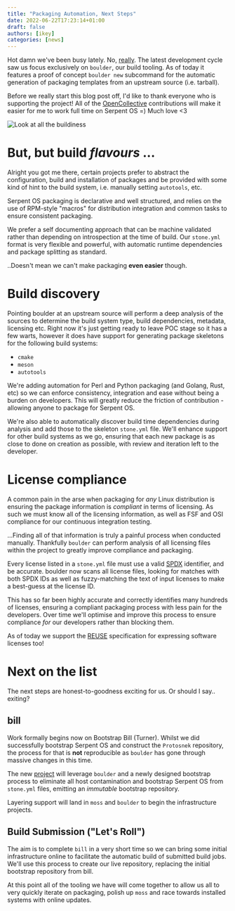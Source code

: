 ```yaml
---
title: "Packaging Automation, Next Steps"
date: 2022-06-22T17:23:14+01:00
draft: false
authors: [ikey]
categories: [news]
---
```


Hot damn we've been busy lately. No, [really](https://gitlab.com/groups/serpent-os/-/activity).
The latest development cycle saw us focus exclusively on `boulder`, our build tooling. As of
today it features a proof of concept `boulder new` subcommand for the automatic generation of
packaging templates from an upstream source (i.e. tarball).

<!--more-->

Before we really start this blog post off, I'd like to thank everyone who is supporting the
project! All of the [OpenCollective](https://opencollective.com/serpent-os) contributions will make it easier for me to work full
time on Serpent OS =) Much love <3

![Look at all the buildiness](../../static/img/blog/packaging-automation-next-steps/Featured.webp)

# But, but build _flavours_ ...

Alright you got me there, certain projects prefer to abstract the configuration, build and
installation of packages and be provided with some kind of hint to the build system, i.e.
manually setting `autotools`, etc.

Serpent OS packaging is declarative and well structured, and relies on the use of RPM-style
"macros" for distribution integration and common tasks to ensure consistent packaging.

We prefer a self documenting approach that can be machine validated rather than depending
on introspection at the time of build. Our `stone.yml` format is very flexible and powerful,
with automatic runtime dependencies and package splitting as standard.

..Doesn't mean we can't make packaging **even easier** though.

# Build discovery

Pointing boulder at an upstream source will perform a deep analysis of the sources to determine
the build system type, build dependencies, metadata, licensing etc. Right now it's just getting
ready to leave POC stage so it has a few warts, however it does have support for generating
package skeletons for the following build systems:

 - `cmake`
 - `meson`
 - `autotools`

We're adding automation for Perl and Python packaging (and Golang, Rust, etc) so we can enforce consistency,
integration and ease without being a burden on developers. This will greatly reduce the friction
of contribution - allowing anyone to package for Serpent OS.

We're also able to automatically discover build time dependencies during analysis and add those
to the skeleton `stone.yml` file. We'll enhance support for other build systems as we go, ensuring
that each new package is as close to done on creation as possible, with review and iteration left
to the developer.

# License compliance

A common pain in the arse when packaging for *any* Linux distribution is ensuring the package
information is *compliant* in terms of licensing. As such we must know all of the licensing
information, as well as FSF and OSI compliance for our continuous integration testing.

...Finding all of that information is truly a painful process when conducted manually.
Thankfully `boulder` can perform analysis of all licensing files within the project to
greatly improve compliance and packaging.

Every license listed in a `stone.yml` file must use a valid [SPDX](https://spdx.dev/) identifier,
and be accurate. boulder now scans all license files, looking for matches with both SPDX IDs
as well as fuzzy-matching the text of input licenses to make a best-guess at the license ID.

This has so far been highly accurate and correctly identifies many hundreds of licenses,
ensuring a compliant packaging process with less pain for the developers. Over time we'll
optimise and improve this process to ensure compliance *for* our developers rather than
blocking them.

As of today we support the [REUSE](https://reuse.software/) specification for expressing software licenses too!

# Next on the list

The next steps are honest-to-goodness exciting for us. Or should I say.. exiting?

## bill

Work formally begins now on Bootstrap Bill (Turner). Whilst we did successfully bootstrap Serpent OS
and construct the `Protosnek` repository, the process for that is **not** reproducible as `boulder`
has gone through massive changes in this time.

The new [project](https://gitlab.com/serpent-os/core/bill) will leverage `boulder` and a newly
designed bootstrap process to eliminate all host contamination and bootstrap Serpent OS from
`stone.yml` files, emitting an _immutable_ bootstrap repository.

Layering support will land in `moss` and `boulder` to begin the infrastructure projects.

## Build Submission ("Let's Roll")

The aim is to complete `bill` in a very short time so we can bring some initial infrastructure
online to facilitate the automatic build of submitted build jobs. We'll use this process
to create our live repository, replacing the initial bootstrap repository from bill.

At this point all of the tooling we have will come together to allow us all to very
quickly iterate on packaging, polish up `moss` and race towards installed systems with
online updates.
